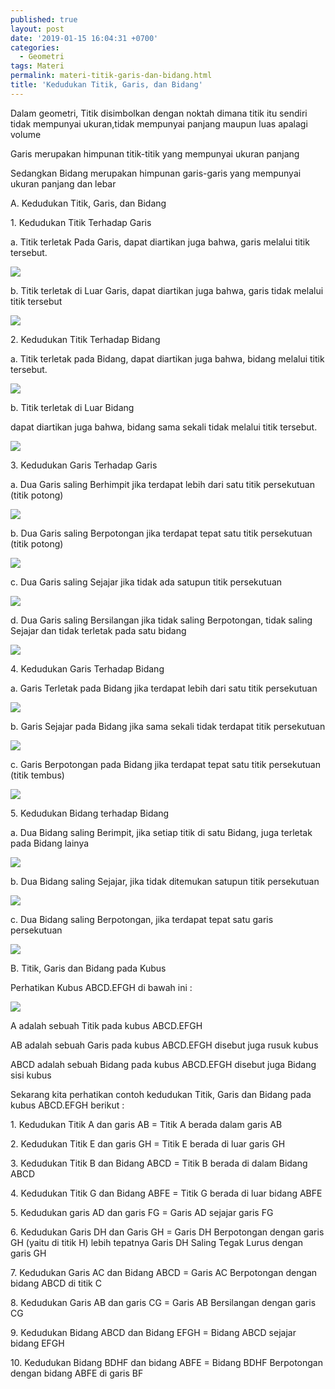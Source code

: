 ```yaml
---
published: true
layout: post
date: '2019-01-15 16:04:31 +0700'
categories:
  - Geometri
tags: Materi
permalink: materi-titik-garis-dan-bidang.html
title: 'Kedudukan Titik, Garis, dan Bidang'
---
```

Dalam geometri, Titik disimbolkan dengan noktah dimana titik itu sendiri tidak mempunyai ukuran,tidak mempunyai panjang maupun luas apalagi volume

Garis merupakan himpunan titik-titik yang mempunyai ukuran panjang

Sedangkan Bidang merupakan himpunan garis-garis yang mempunyai ukuran panjang dan lebar

A. Kedudukan Titik, Garis, dan Bidang

1\. Kedudukan Titik Terhadap Garis

a. Titik terletak Pada Garis, dapat diartikan juga bahwa, garis melalui titik tersebut.

![](http://www.meetmath.com/media/posts/52/NEW-titik-dalam-garis.gif)

b. Titik terletak di Luar Garis, dapat diartikan juga bahwa, garis tidak melalui titik tersebut

![](http://www.meetmath.com/media/posts/52/NEW-titik-diluar-garis.gif)

2\. Kedudukan Titik Terhadap Bidang

a. Titik terletak pada Bidang, dapat diartikan juga bahwa, bidang melalui titik tersebut.

![](http://www.meetmath.com/media/posts/52/NEW-titik-dalam-bidang.gif)

b. Titik terletak di Luar Bidang

dapat diartikan juga bahwa, bidang sama sekali tidak melalui titik tersebut.

![](http://www.meetmath.com/media/posts/52/NEW-titik-diluar-bidang.gif)

3\. Kedudukan Garis Terhadap Garis

a. Dua Garis saling Berhimpit jika terdapat lebih dari satu titik persekutuan (titik potong)

![](http://www.meetmath.com/media/posts/52/NEW-garis-berimpit.gif)

b. Dua Garis saling Berpotongan jika terdapat tepat satu titik persekutuan (titik potong)

![](http://www.meetmath.com/media/posts/52/NEW-garis-berpotongan.gif)

c. Dua Garis saling Sejajar jika tidak ada satupun titik persekutuan

![](http://www.meetmath.com/media/posts/52/NEW-garis-sejajar.gif)

d. Dua Garis saling Bersilangan jika tidak saling Berpotongan, tidak saling Sejajar dan tidak terletak pada satu bidang

![](http://www.meetmath.com/media/posts/52/NEW-garis-bersilangan.gif)

4\. Kedudukan Garis Terhadap Bidang

a. Garis Terletak pada Bidang jika terdapat lebih dari satu titik persekutuan

![](http://www.meetmath.com/media/posts/52/NEW-garis-dalam-bidang.gif)

b. Garis Sejajar pada Bidang jika sama sekali tidak terdapat titik persekutuan

![](http://www.meetmath.com/media/posts/52/NEW-garis-sejajar-bidang.gif)

c. Garis Berpotongan pada Bidang jika terdapat tepat satu titik persekutuan (titik tembus)

![](http://www.meetmath.com/media/posts/52/NEW-garis-memotong-bidang.gif)

5\. Kedudukan Bidang terhadap Bidang

a. Dua Bidang saling Berimpit, jika setiap titik di satu Bidang, juga terletak pada Bidang lainya

![](http://www.meetmath.com/media/posts/52/NEW-bidang-berimpit.gif)

b. Dua Bidang saling Sejajar, jika tidak ditemukan satupun titik persekutuan

![](http://www.meetmath.com/media/posts/52/NEW-bidang-sejajar.gif)

c. Dua Bidang saling Berpotongan, jika terdapat tepat satu garis persekutuan

![](http://www.meetmath.com/media/posts/52/NEW-bidang-berpotongan.gif)

B. Titik, Garis dan Bidang pada Kubus

Perhatikan Kubus ABCD.EFGH di bawah ini :

![](http://www.meetmath.com/media/posts/52/NEW-kubus.gif)

A adalah sebuah Titik pada kubus ABCD.EFGH

AB adalah sebuah Garis pada kubus ABCD.EFGH disebut juga rusuk kubus

ABCD adalah sebuah Bidang pada kubus ABCD.EFGH disebut juga Bidang sisi kubus

Sekarang kita perhatikan contoh kedudukan Titik, Garis dan Bidang pada kubus ABCD.EFGH berikut :

1\. Kedudukan Titik A dan garis AB = Titik A berada dalam garis AB

2\. Kedudukan Titik E dan garis GH = Titik E berada di luar garis GH

3\. Kedudukan Titik B dan Bidang ABCD = Titik B berada di dalam Bidang ABCD

4\. Kedudukan Titik G dan Bidang ABFE = Titik G berada di luar bidang ABFE

5\. Kedudukan garis AD dan garis FG = Garis AD sejajar garis FG

6\. Kedudukan Garis DH dan Garis GH = Garis DH Berpotongan dengan garis GH (yaitu di titik H) lebih tepatnya Garis DH Saling Tegak Lurus dengan garis GH

7\. Kedudukan Garis AC dan Bidang ABCD = Garis AC Berpotongan dengan bidang ABCD di titik C

8\. Kedudukan Garis AB dan garis CG = Garis AB Bersilangan dengan garis CG

9\. Kedudukan Bidang ABCD dan Bidang EFGH = Bidang ABCD sejajar bidang EFGH

10\. Kedudukan Bidang BDHF dan bidang ABFE = Bidang BDHF Berpotongan dengan bidang ABFE di garis BF

